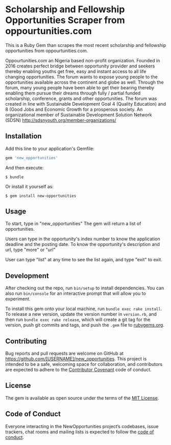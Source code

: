 # Scholarship and Fellowship Opportunities Scraper from oppourtunities.com

This is a Ruby Gem than scrapes the most recent scholarship and fellowship opportunities from oppourtunities.com.

Oppourtunities.com an Nigeria based non-profit organization. Founded in 2016 creates perfect bridge between opportunity provider and seekers thereby enabling youths get free, easy and instant access to all life changing opportunities. The forum wants to expose young people to the opportunities available across the continent and globe as well. Through the forum, many young people have been able to get their bearing thereby enabling them pursue their dreams through fully / partial funded scholarship, conference, grants and other opportunities. The forum was created in line with Sustainable Development Goal 4 (Quality Education) and 8 (Good Jobs and Economic Growth for a prosperous society. An organizational member of Sustainable Development Solution Network (SDSN) http://sdsnyouth.org/member-organizations/ 			

## Installation

Add this line to your application's Gemfile:

```ruby
gem 'new_opportunities'
```

And then execute:

    $ bundle

Or install it yourself as:

    $ gem install new-opportunities

## Usage

To start, type in "new_opportunities"
The gem will return a list of opportunities.

Users can type in the opportunity's index number to know the application deadline and the posting date.
To know the opportunity's description and url, type "more" or "url"

User can type "list" at any time to see the list again, and type "exit" to exit.


## Development

After checking out the repo, run `bin/setup` to install dependencies. You can also run `bin/console` for an interactive prompt that will allow you to experiment.

To install this gem onto your local machine, run `bundle exec rake install`. To release a new version, update the version number in `version.rb`, and then run `bundle exec rake release`, which will create a git tag for the version, push git commits and tags, and push the `.gem` file to [rubygems.org](https://rubygems.org).

## Contributing

Bug reports and pull requests are welcome on GitHub at https://github.com/[USERNAME]/new_opportunities. This project is intended to be a safe, welcoming space for collaboration, and contributors are expected to adhere to the [Contributor Covenant](http://contributor-covenant.org) code of conduct.

## License

The gem is available as open source under the terms of the [MIT License](https://opensource.org/licenses/MIT).

## Code of Conduct

Everyone interacting in the NewOpportunities project’s codebases, issue trackers, chat rooms and mailing lists is expected to follow the [code of conduct](https://github.com/[USERNAME]/new_opportunities/blob/master/CODE_OF_CONDUCT.md).
